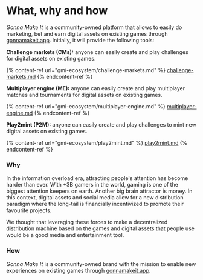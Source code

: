 # What, why and how

_Gonna Make It_ is a community-owned platform that allows to easily do marketing, bet and earn digital assets on existing games through [gonnamakeit.app](https://gonnamakeit.app). Initially, it will provide the following tools:

**Challenge markets (CMs):** anyone can easily create and play challenges for digital assets on existing games.&#x20;

{% content-ref url="gmi-ecosystem/challenge-markets.md" %}
[challenge-markets.md](gmi-ecosystem/challenge-markets.md)
{% endcontent-ref %}

**Multiplayer engine (ME):** anyone can easily create and play multiplayer matches and tournaments for digital assets on existing games.

{% content-ref url="gmi-ecosystem/multiplayer-engine.md" %}
[multiplayer-engine.md](gmi-ecosystem/multiplayer-engine.md)
{% endcontent-ref %}

**Play2mint (P2M):** anyone can easily create and play challenges to mint new digital assets on existing games.

{% content-ref url="gmi-ecosystem/play2mint.md" %}
[play2mint.md](gmi-ecosystem/play2mint.md)
{% endcontent-ref %}

### Why

In the information overload era, attracting people's attention has become harder than ever. With +3B gamers in the world, gaming is one of the biggest attention keepers on earth. Another big brain attractor is money. In this context, digital assets and social media allow for a new distribution paradigm where the long-tail is financially incentivized to promote their favourite projects.

We thought that leveraging these forces to make a decentralized distribution machine based on the games and digital assets that people use would be a good media and entertainment tool.

### How&#x20;

_Gonna Make It_ is a community-owned brand with the mission to enable new experiences on existing games through [gonnamakeit.app](https://gonnamakeit.app).

